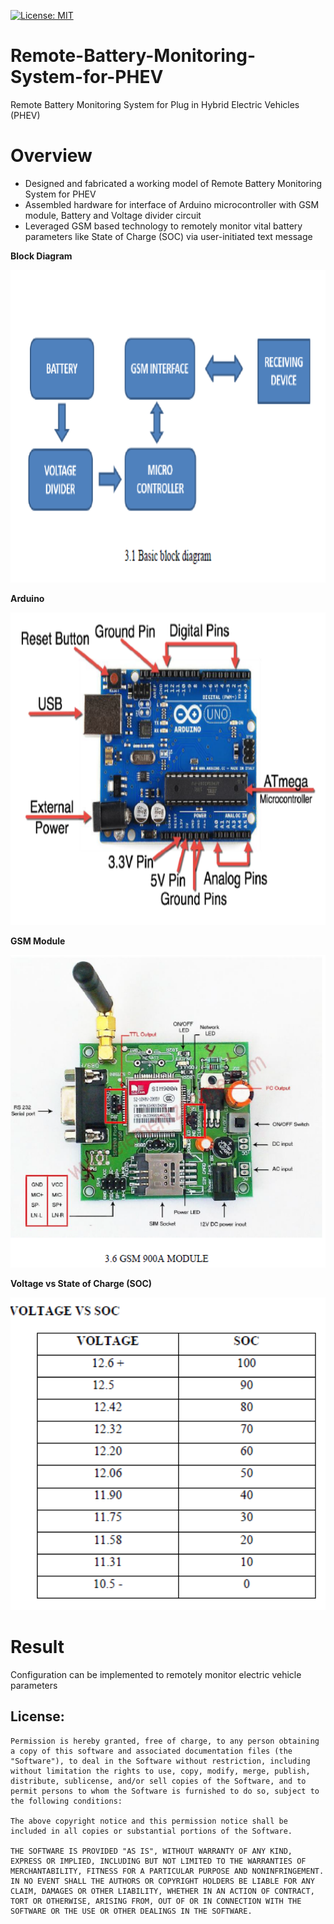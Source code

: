 [![License: MIT](https://img.shields.io/badge/License-MIT-green.svg)](https://opensource.org/licenses/MIT)

# Remote-Battery-Monitoring-System-for-PHEV
Remote Battery Monitoring System for Plug in Hybrid Electric Vehicles (PHEV)

# Overview
 - Designed and fabricated a working model of Remote Battery Monitoring System for PHEV
 - Assembled hardware for interface of Arduino microcontroller with GSM module, Battery and Voltage divider circuit
 - Leveraged GSM based technology to remotely monitor vital battery parameters like State of Charge (SOC) via user-initiated text message


**Block Diagram**
<p align="center">
  <img  height="500" src="/Visuals/Block.PNG">
</p>

**Arduino**
<p align="center">
  <img  height="500" src="/Visuals/Arduino.PNG">
</p>

**GSM Module**
<p align="center">
  <img  height="500" src="/Visuals/GSM.PNG">
</p>

**Voltage vs State of Charge (SOC)**
<p align="center">
  <img  height="500" src="/Visuals/Result.PNG">
</p>

# Result

Configuration can be implemented to remotely monitor electric vehicle parameters

## License:
```
Permission is hereby granted, free of charge, to any person obtaining a copy of this software and associated documentation files (the "Software"), to deal in the Software without restriction, including without limitation the rights to use, copy, modify, merge, publish, distribute, sublicense, and/or sell copies of the Software, and to permit persons to whom the Software is furnished to do so, subject to the following conditions:

The above copyright notice and this permission notice shall be included in all copies or substantial portions of the Software.

THE SOFTWARE IS PROVIDED "AS IS", WITHOUT WARRANTY OF ANY KIND, EXPRESS OR IMPLIED, INCLUDING BUT NOT LIMITED TO THE WARRANTIES OF MERCHANTABILITY, FITNESS FOR A PARTICULAR PURPOSE AND NONINFRINGEMENT. IN NO EVENT SHALL THE AUTHORS OR COPYRIGHT HOLDERS BE LIABLE FOR ANY CLAIM, DAMAGES OR OTHER LIABILITY, WHETHER IN AN ACTION OF CONTRACT, TORT OR OTHERWISE, ARISING FROM, OUT OF OR IN CONNECTION WITH THE SOFTWARE OR THE USE OR OTHER DEALINGS IN THE SOFTWARE.

